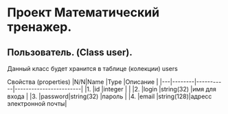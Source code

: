 # Проект Математический тренажер.

## Пользователь. (Class user).

Данный класс будет хранится в таблице (колекции) users

Свойства (properties)
|N/N|Name    |Type       |Описание                |
|---|--------|-----------|------------------------|
|1. |id      |integer    |                        |
|2. |login   |string(32) |имя для входа           |
|3. |password|string(32) |пароль                  |
|4. |email   |string(128)|адресс электронной почты|